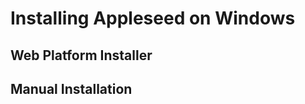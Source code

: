 
Installing Appleseed on Windows
===============================

Web Platform Installer
----------------------

Manual Installation
-------------------
